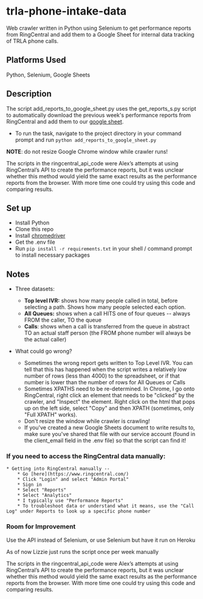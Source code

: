 # trla-phone-intake-data
Web crawler written in Python using Selenium to get performance reports from RingCentral and add them to a Google Sheet for internal data tracking of TRLA phone calls.


## Platforms Used

Python, Selenium, Google Sheets


## Description

The script add_reports_to_google_sheet.py uses the get_reports_s.py script to automatically download the previous week's performance reports from RingCentral and add them to our [google sheet](https://docs.google.com/spreadsheets/d/14Zzlgyf7VM6ducSBYJ5fZDABLTbKiDzd5k30-pK4cUE/edit#gid=0).

* To run the task, navigate to the project directory in your command prompt and run `python add_reports_to_google_sheet.py`

**NOTE**: do not resize Google Chrome window while crawler runs!

The scripts in the ringcentral_api_code were Alex’s attempts at using RingCentral’s API to create the performance reports, but it was unclear whether this method would yield the same exact results as the performance reports from the browser. With more time one could try using this code and comparing results.

## Set up

* Install Python
* Clone this repo
* Install [chromedriver](https://chromedriver.chromium.org/downloads)
* Get the .env file
* Run `pip install -r requirements.txt` in your shell / command prompt to install necessary packages


## Notes

* Three datasets:
    * **Top level IVR:** shows how many people called in total, before selecting a path. Shows how many people selected each option.
    * **All Queues:** shows when a call HITS one of four queues -- always FROM the caller, TO the queue
    * **Calls**: shows when a call is transferred from the queue in abstract TO an actual staff person (the FROM phone number will always be the actual caller)

* What could go wrong?
    * Sometimes the wrong report gets written to Top Level IVR. You can tell that this has happened when the script writes a relatively low number of rows (less than 4000) to the spreadsheet, or if that number is lower than the number of rows for All Queues or Calls
    * Sometimes XPATHS need to be re-determined. In Chrome, I go onto RingCentral, right click an element that needs to be "clicked" by the crawler, and "Inspect" the element.  Right click on the html that pops up on the left side, select "Copy" and then XPATH (sometimes, only "Full XPATH" works).
    * Don't resize the window while crawler is crawling!
    * If you've created a new Google Sheets document to write results to, make sure you've shared that file with our service account (found in the client_email field in the .env file) so that the script can find it!

### If you need to access the RingCentral data manually:
    * Getting into RingCentral manually --
        * Go [here](https://www.ringcentral.com/)
        * Click "Login" and select "Admin Portal"
        * Sign in
        * Select "Reports"
        * Select "Analytics"
        * I typically use "Performance Reports"
        * To troubleshoot data or understand what it means, use the "Call Log" under Reports to look up a specific phone number  


### Room for Improvement

Use the API instead of Selenium, or use Selenium but have it run on Heroku  

As of now Lizzie just runs the script once per week manually

The scripts in the ringcentral_api_code were Alex’s attempts at using RingCentral’s API to create the performance reports, but it was unclear whether this method would yield the same exact results as the performance reports from the browser. With more time one could try using this code and comparing results.
